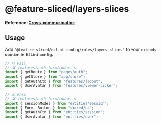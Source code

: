 # @feature-sliced/layers-slices

#### Reference: [Cross-communication](https://feature-sliced.design/docs/concepts/cross-communication)

## Usage

Add `"@feature-sliced/eslint-config/rules/layers-slices"` to your `extends` section in ESLint config.

```js
// 👎 Fail
// 🛣 features/auth-form/index.ts
import { getRoute } from "pages/auth";
import { getStore } from "app/store";
import { getAuthCtx } from "features/logout";
import { UserAvatar } from "features/viewer-picker";

// 👍 Pass
// 🛣 features/auth-form/index.ts
import { sessionModel } from "entities/session";
import { Form, Button } from "shared/ui";
import { getAuthCtx } from "entities/session";
import { UserAvatar } from "entities/user";
```

